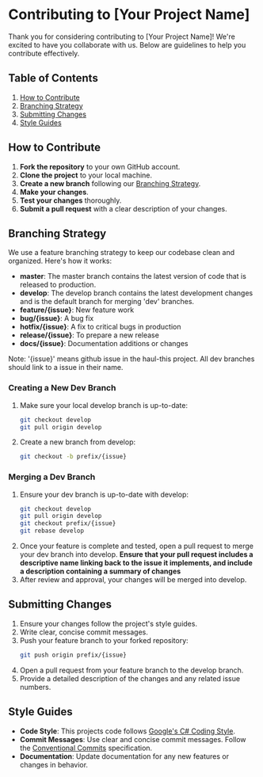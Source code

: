 # Contributing to [Your Project Name]

Thank you for considering contributing to [Your Project Name]! We're excited to have you collaborate with us. Below are guidelines to help you contribute effectively.

## Table of Contents
1. [How to Contribute](#how-to-contribute)
2. [Branching Strategy](#branching-strategy)
3. [Submitting Changes](#submitting-changes)
4. [Style Guides](#style-guides)

## How to Contribute

1. **Fork the repository** to your own GitHub account.
2. **Clone the project** to your local machine.
3. **Create a new branch** following our [Branching Strategy](#branching-strategy).
4. **Make your changes**.
5. **Test your changes** thoroughly.
6. **Submit a pull request** with a clear description of your changes.

## Branching Strategy

We use a feature branching strategy to keep our codebase clean and organized. Here's how it works:

- **master**: The master branch contains the latest version of code that is released to production.
- **develop**: The develop branch contains the latest development changes and is the default branch for merging 'dev' branches.
- **feature/{issue}**: New feature work
- **bug/{issue}**: A bug fix
- **hotfix/{issue}**: A fix to critical bugs in production
- **release/{issue}**: To prepare a new release
- **docs/{issue}**: Documentation additions or changes

Note: '{issue}' means github issue in the haul-this project. All dev branches should link to a issue in their name.

### Creating a New Dev Branch

1. Make sure your local develop branch is up-to-date:
    ```sh
    git checkout develop
    git pull origin develop
    ```
2. Create a new branch from develop:
    ```sh
    git checkout -b prefix/{issue}
    ```

### Merging a Dev Branch

1. Ensure your dev branch is up-to-date with develop:
    ```sh
    git checkout develop
    git pull origin develop
    git checkout prefix/{issue}
    git rebase develop
    ```
2. Once your feature is complete and tested, open a pull request to merge your dev branch into develop. **Ensure that your pull request includes a descriptive name linking back to the issue it implements, and include a description containing a summary of changes**
3. After review and approval, your changes will be merged into develop.

## Submitting Changes

1. Ensure your changes follow the project's style guides.
2. Write clear, concise commit messages.
3. Push your feature branch to your forked repository:
    ```sh
    git push origin prefix/{issue}
    ```
4. Open a pull request from your feature branch to the develop branch.
5. Provide a detailed description of the changes and any related issue numbers.

## Style Guides

- **Code Style**: This projects code follows [Google's C# Coding Style](https://google.github.io/styleguide/csharp-style.html).
- **Commit Messages**: Use clear and concise commit messages. Follow the [Conventional Commits](https://www.conventionalcommits.org/en/v1.0.0/) specification.
- **Documentation**: Update documentation for any new features or changes in behavior.

